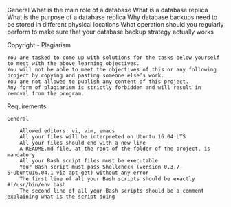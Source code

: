General
    What is the main role of a database
    What is a database replica
    What is the purpose of a database replica
    Why database backups need to be stored in different physical locations
    What operation should you regularly perform to make sure that your database backup strategy actually works

Copyright - Plagiarism

    You are tasked to come up with solutions for the tasks below yourself to meet with the above learning objectives.
    You will not be able to meet the objectives of this or any following project by copying and pasting someone else’s work.
    You are not allowed to publish any content of this project.
    Any form of plagiarism is strictly forbidden and will result in removal from the program.

Requirements

    General

        Allowed editors: vi, vim, emacs
        All your files will be interpreted on Ubuntu 16.04 LTS
        All your files should end with a new line
        A README.md file, at the root of the folder of the project, is mandatory
        All your Bash script files must be executable
        Your Bash script must pass Shellcheck (version 0.3.7-5~ubuntu16.04.1 via apt-get) without any error
        The first line of all your Bash scripts should be exactly #!/usr/bin/env bash
        The second line of all your Bash scripts should be a comment explaining what is the script doing
